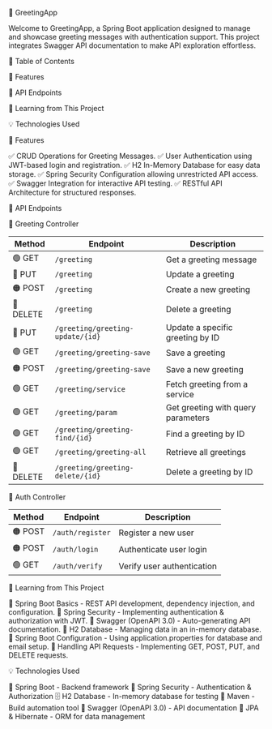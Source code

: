 🚀 GreetingApp

Welcome to GreetingApp, a Spring Boot application designed to manage and showcase greeting messages with authentication support. This project integrates Swagger API documentation to make API exploration effortless.

📜 Table of Contents

🔹 Features

📌 API Endpoints
 
📖 Learning from This Project

💡 Technologies Used

🔹 Features

✅ CRUD Operations for Greeting Messages.
✅ User Authentication using JWT-based login and registration.
✅ H2 In-Memory Database for easy data storage.
✅ Spring Security Configuration allowing unrestricted API access.
✅ Swagger Integration for interactive API testing.
✅ RESTful API Architecture for structured responses.

📌 API Endpoints

📝 Greeting Controller

| Method | Endpoint                                  | Description                          |
|--------|-------------------------------------------|--------------------------------------|
| 🟢 GET    | `/greeting`                              | Get a greeting message              |
| 🔵 PUT    | `/greeting`                              | Update a greeting                   |
| 🟠 POST   | `/greeting`                              | Create a new greeting               |
| 🔴 DELETE | `/greeting`                              | Delete a greeting                   |
| 🔵 PUT    | `/greeting/greeting-update/{id}`         | Update a specific greeting by ID    |
| 🟢 GET    | `/greeting/greeting-save`                | Save a greeting                     |
| 🟠 POST   | `/greeting/greeting-save`                | Save a new greeting                 |
| 🟢 GET    | `/greeting/service`                      | Fetch greeting from a service       |
| 🟢 GET    | `/greeting/param`                        | Get greeting with query parameters  |
| 🟢 GET    | `/greeting/greeting-find/{id}`           | Find a greeting by ID               |
| 🟢 GET    | `/greeting/greeting-all`                 | Retrieve all greetings              |
| 🔴 DELETE | `/greeting/greeting-delete/{id}`         | Delete a greeting by ID             |

🔐 Auth Controller

| Method | Endpoint            | Description                  |
|--------|---------------------|------------------------------|
| 🟠 POST   | `/auth/register`    | Register a new user         |
| 🟠 POST   | `/auth/login`       | Authenticate user login     |
| 🟢 GET    | `/auth/verify`      | Verify user authentication  |



📖 Learning from This Project

🔹 Spring Boot Basics - REST API development, dependency injection, and configuration.
🔹 Spring Security - Implementing authentication & authorization with JWT.
🔹 Swagger (OpenAPI 3.0) - Auto-generating API documentation.
🔹 H2 Database - Managing data in an in-memory database.
🔹 Spring Boot Configuration - Using application.properties for database and email setup.
🔹 Handling API Requests - Implementing GET, POST, PUT, and DELETE requests.

💡 Technologies Used

🚀 Spring Boot - Backend framework
🔐 Spring Security - Authentication & Authorization
🗄 H2 Database - In-memory database for testing
🔧 Maven - Build automation tool
📑 Swagger (OpenAPI 3.0) - API documentation
💾 JPA & Hibernate - ORM for data management

